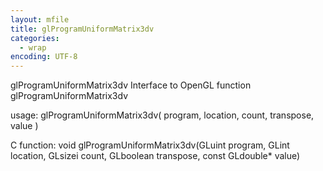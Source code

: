 ```yaml
---
layout: mfile
title: glProgramUniformMatrix3dv
categories:
  - wrap
encoding: UTF-8
---
```


glProgramUniformMatrix3dv  Interface to OpenGL function glProgramUniformMatrix3dv

usage:  glProgramUniformMatrix3dv( program, location, count, transpose, value )

C function:  void glProgramUniformMatrix3dv(GLuint program, GLint location, GLsizei count, GLboolean transpose, const GLdouble\* value)